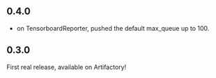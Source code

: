 ## 0.4.0

- on TensorboardReporter, pushed the default max_queue up to 100.

## 0.3.0

First real release, available on Artifactory!
